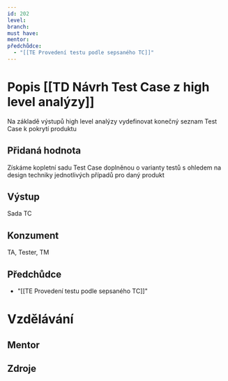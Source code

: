 ```yaml
---
id: 202
level: 
branch: 
must have: 
mentor: 
předchůdce: 
  - "[[TE Provedení testu podle sepsaného TC]]"
---
```



# Popis [[TD Návrh Test Case z high level analýzy]]
Na základě výstupů high level analýzy vydefinovat konečný seznam Test Case k pokrytí produktu

## Přidaná hodnota
Získáme kopletní sadu Test Case doplněnou o varianty testů s ohledem na design techniky jednotlivých případů pro daný produkt

## Výstup
Sada TC

## Konzument
TA, Tester, TM

## Předchůdce

  - "[[TE Provedení testu podle sepsaného TC]]"

# Vzdělávání


## Mentor


## Zdroje